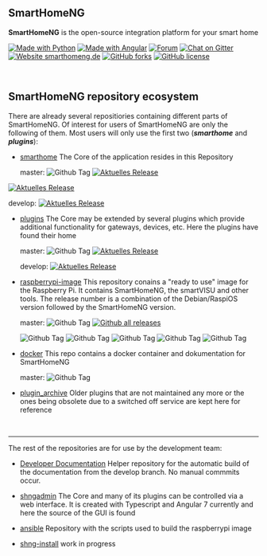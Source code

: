## SmartHomeNG
**SmartHomeNG** is the open-source integration platform for your smart home

[![Made with Python](https://img.shields.io/badge/made%20with-Python-blue.svg)](https://www.python.org)
[![Made with Angular](https://img.shields.io/badge/made%20with-Angular-blue.svg)](https://angular.io)
[![Forum](https://img.shields.io/badge/forum-KNX_User_Forum-brightgreen.svg)](https://knx-user-forum.de/forum/supportforen/smarthome-py)
[![Chat on Gitter](https://img.shields.io/badge/chat-On_Gitter-brightgreen)](https://gitter.im/smarthomeNG/smarthome?utm_source=badge&utm_medium=badge&utm_campaign=pr-badge&utm_content=badge)
[![Website smarthomeng.de](https://img.shields.io/website-up-down-green-red/http/smarthomeng.de.svg)](http://smarthomeng.de/)
[![GitHub forks](https://badgen.net/github/forks/smarthomeNG/smarthome/)](https://GitHub.com/smarthomeNG/smarthome/network/)
[![GitHub license](https://img.shields.io/github/license/smarthomeNG/smarthome.svg)](https://github.com/smarthomeNG/smarthome/blob/master/LICENSE)


<br>

## SmartHomeNG repository ecosystem

<!--

**Here are some ideas to get you started:**

🙋‍♀️ A short introduction - what is your organization all about?
🌈 Contribution guidelines - how can the community get involved?
👩‍💻 Useful resources - where can the community find your docs? Is there anything else the community should know?
🍿 Fun facts - what does your team eat for breakfast?
🧙 Remember, you can do mighty things with the power of [Markdown](https://docs.github.com/github/writing-on-github/getting-started-with-writing-and-formatting-on-github/basic-writing-and-formatting-syntax)
-->

There are already several repositiories containing different parts of SmartHomeNG. Of interest for users of SmartHomeNG are only the following of them. Most users will only use the first two (***smarthome*** and ***plugins***):

* [smarthome](https://github.com/smarthomeNG/smarthome)
  The Core of the application resides in this Repository

  master: ![Github Tag](https://img.shields.io/github/v/release/smarthomeng/smarthome?sort=semver)
[![Aktuelles Release](https://img.shields.io/github/workflow/status/smarthomeNG/smarthome/Unittests%20Core/master)](https://github.com/smarthomeNG/smarthome/actions/workflows/unittests.yml)

[![Aktuelles Release](https://img.shields.io/github/actions/workflow/status/smarthomeNG/smarthome/unittests.yml?branch=master)](https://github.com/smarthomeNG/smarthome/actions/workflows/unittests.yml)

  develop: [![Aktuelles Release](https://img.shields.io/github/workflow/status/smarthomeNG/smarthome/Unittests%20Core/develop)](https://github.com/smarthomeNG/smarthome/actions/workflows/unittests.yml)


* [plugins](https://github.com/smarthomeNG/plugins)
  The Core may be extended by several plugins which provide additional functionality for gateways, devices, etc.
  Here the plugins have found their home
  
  master: ![Github Tag](https://img.shields.io/github/v/release/smarthomeng/plugins?sort=semver)
[![Aktuelles Release](https://img.shields.io/github/workflow/status/smarthomeNG/plugins/Unittests%20Plugins/master)](https://github.com/smarthomeNG/plugins/actions/workflows/unittests.yml)

  develop: [![Aktuelles Release](https://img.shields.io/github/workflow/status/smarthomeNG/plugins/Unittests%20Plugins/develop)](https://github.com/smarthomeNG/plugins/actions/workflows/unittests.yml)


* [raspberrypi-image](https://github.com/smarthomeNG/raspberrypi-image) This repository conains a "ready to use" image for the Raspberry Pi. It contains SmartHomeNG, the smartVISU and other tools.
  The release number is a combination of the Debian/RaspiOS version followed by the SmartHomeNG version.

  master: ![Github Tag](https://img.shields.io/github/v/release/smarthomeng/raspberrypi-image?sort=semver)
[![Github all releases](https://img.shields.io/github/downloads/smarthomeng/raspberrypi-image/total.svg)](https://GitHub.com/smarthomeng/raspberrypi-image/releases/)
  
  ![Github Tag](https://img.shields.io/github/downloads/smarthomeng/raspberrypi-image/11.1.9.2/total.svg)
![Github Tag](https://img.shields.io/github/downloads/smarthomeng/raspberrypi-image/11.1.9.1/total.svg)
![Github Tag](https://img.shields.io/github/downloads/smarthomeng/raspberrypi-image/11.1.8.2/total.svg)
![Github Tag](https://img.shields.io/github/downloads/smarthomeng/raspberrypi-image/10.1.7.1/total.svg)
![Github Tag](https://img.shields.io/github/downloads/smarthomeng/raspberrypi-image/9.1.6/total.svg)


* [docker](https://github.com/smarthomeNG/docker)  This repo contains a docker container and dokumentation for SmartHomeNG

  master: ![Github Tag](https://img.shields.io/github/v/tag/smarthomeng/docker?sort=semver)


* [plugin_archive](https://github.com/smarthomeNG/plugin_archive)
  Older plugins that are not maintained any more or the ones being obsolete due to a switched off service are kept here for reference

<br>

-------

The rest of the repositories are for use by the development team:
  
* [Developer Documentation](https://github.com/smarthomeNG/dev_doc)
  Helper repository for the automatic build of the documentation from the develop branch. No manual commmits occur.
  
* [shngadmin](https://github.com/smarthomeNG/shngadmin)
  The Core and many of its plugins can be controlled via a web interface. It is created with Typescript and Angular 7 currently and here the source of the GUI is found
  
* [ansible](https://github.com/smarthomeNG/ansible) Repository with the scripts used to build the raspberrypi image

* [shng-install](https://github.com/smarthomeNG/shng-install) work in progress
  
  
  
  
